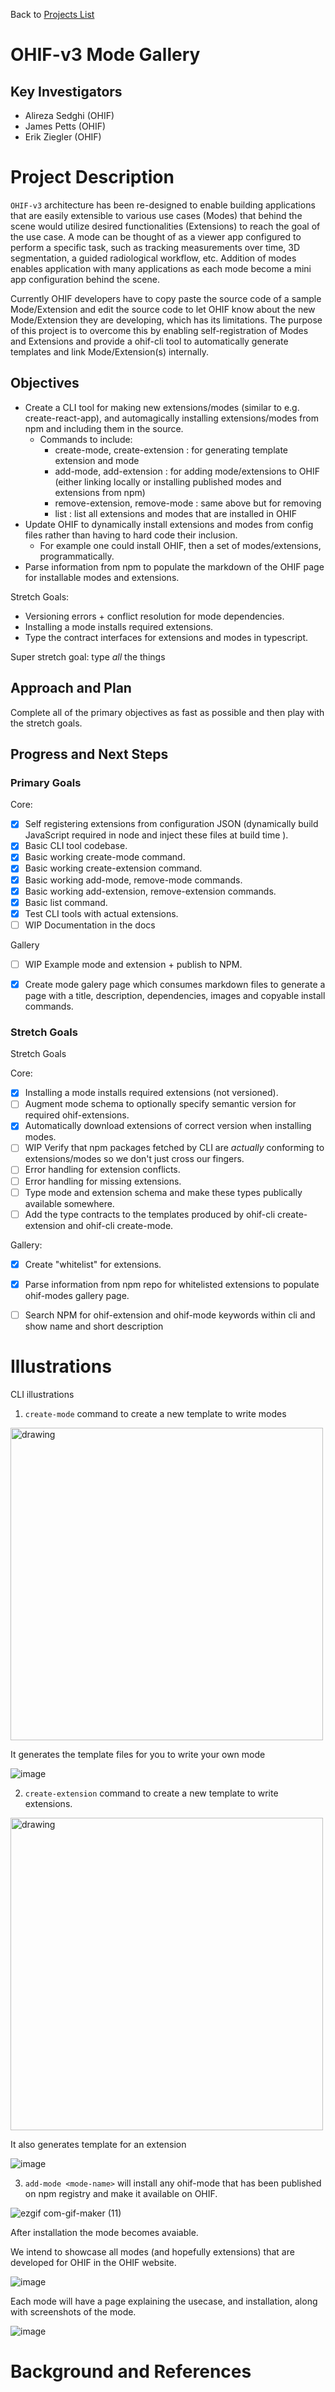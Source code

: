 Back to [Projects List](../../README.md#ProjectsList)

# OHIF-v3 Mode Gallery

## Key Investigators

- Alireza Sedghi (OHIF)
- James Petts (OHIF)
- Erik Ziegler (OHIF)


# Project Description

`OHIF-v3` architecture has been re-designed to enable building applications that are easily extensible to various use cases (Modes) that behind the scene would utilize desired functionalities (Extensions) to reach the goal of the use case. A mode can be thought of as a viewer app configured to perform a specific task, such as tracking measurements over time, 3D segmentation, a guided radiological workflow, etc. Addition of modes enables application with many applications as each mode become a mini app configuration behind the scene.

Currently OHIF developers have to copy paste the source code of a sample Mode/Extension and edit the source code to let OHIF know about the new Mode/Extension they are developing, which has its limitations. The purpose of this project is to overcome this by enabling self-registration of Modes and Extensions and provide a ohif-cli tool to automatically generate templates and link Mode/Extension(s) internally.

## Objectives

- Create a CLI tool for making new extensions/modes (similar to e.g. create-react-app), and automagically installing extensions/modes from npm and including them in the source.
  - Commands to include:
    - create-mode, create-extension : for generating template extension and mode
    - add-mode, add-extension : for adding mode/extensions to OHIF (either linking locally or installing published modes and extensions from npm)
    - remove-extension, remove-mode : same above but for removing
    - list : list all extensions and modes that are installed in OHIF
- Update OHIF to dynamically install extensions and modes from config files rather than having to hard code their inclusion.
  - For example one could install OHIF, then a set of modes/extensions, programmatically.
- Parse information from npm to populate the markdown of the OHIF page for installable modes and extensions.

Stretch Goals:

- Versioning errors + conflict resolution for mode dependencies.
- Installing a mode installs required extensions.
- Type the contract interfaces for extensions and modes in typescript.

Super stretch goal: type *all* the things

## Approach and Plan

Complete all of the primary objectives as fast as possible and then play with the stretch goals.

## Progress and Next Steps

### Primary Goals

Core:
- [x] Self registering extensions from configuration JSON (dynamically build JavaScript required in node and inject these files at build time ).
- [x] Basic CLI tool codebase.
- [x] Basic working create-mode command.
- [x] Basic working create-extension command.
- [x] Basic working add-mode, remove-mode commands.
- [x] Basic working add-extension, remove-extension commands.
- [x] Basic list command.
- [x] Test CLI tools with actual extensions.
- [ ] WIP Documentation in the docs

Gallery
- [ ] WIP Example mode and extension + publish to NPM.
- [x] Create mode galery page which consumes markdown files to generate a page with a title, description, dependencies, images and copyable install commands.


### Stretch Goals

Stretch Goals

Core:
- [x] Installing a mode installs required extensions (not versioned).
- [ ] Augment mode schema to optionally specify semantic version for required ohif-extensions.
- [x] Automatically download extensions of correct version when installing modes.
- [ ] WIP Verify that npm packages fetched by CLI are _actually_ conforming to extensions/modes so we don't just cross our fingers.
- [ ] Error handling for extension conflicts.
- [ ] Error handling for missing extensions.
- [ ] Type mode and extension schema and make these types publically available somewhere.
- [ ] Add the type contracts to the templates produced by ohif-cli create-extension and ohif-cli create-mode.

Gallery:
- [x] Create "whitelist" for extensions.
- [x] Parse information from npm repo for whitelisted extensions to populate ohif-modes gallery page.
- [ ] Search NPM for ohif-extension and ohif-mode keywords within cli and show name and short description


# Illustrations

CLI illustrations

1) `create-mode` command to create a new template to write modes

<img src="https://user-images.githubusercontent.com/7490180/150410383-ae7ee1f6-6c05-4789-ae1e-1d1b1370dcc7.png" alt="drawing" style="width:500px;"/>

It generates the template files for you to write your own mode

![image](https://user-images.githubusercontent.com/7490180/150410470-987847ce-0316-45d4-865d-27c03be3422f.png)

2) `create-extension` command to create a new template to write extensions.

<img src="https://user-images.githubusercontent.com/7490180/150410874-f7e41153-4b4c-48ec-99e8-059d1c23ce8c.png" alt="drawing" style="width:500px;"/>

It also generates template for an extension

![image](https://user-images.githubusercontent.com/7490180/150410992-9738437d-1222-4b64-a33f-860a150cbec8.png)


3) `add-mode <mode-name>` will install any ohif-mode that has been published on npm registry and make it available on OHIF. 


![ezgif com-gif-maker (11)](https://user-images.githubusercontent.com/7490180/150447751-1428c1d0-26a4-4079-a99e-942ca7d11352.gif)


After installation the mode becomes avaiable. 





We intend to showcase all modes (and hopefully extensions) that are developed for OHIF in the OHIF website.

![image](https://user-images.githubusercontent.com/7490180/149446827-ece3aa65-32a5-439d-803b-0492ad964a42.png)

Each mode will have a page explaining the usecase, and installation, along with screenshots of the mode.

![image](https://user-images.githubusercontent.com/7490180/149446888-7109ebec-a760-49dd-93cb-97073b53d9c0.png)

# Background and References
